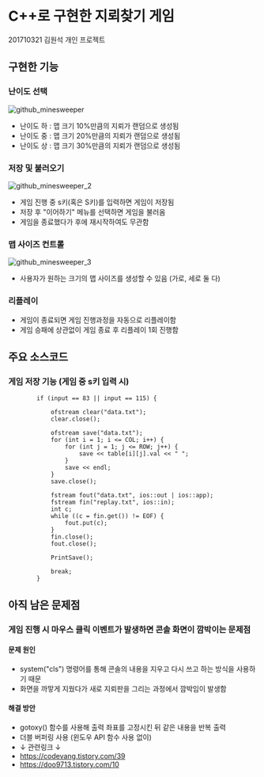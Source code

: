 # __C++로 구현한 지뢰찾기 게임__ 

201710321 김원석 개인 프로젝트

## 구현한 기능

### 난이도 선택 

![github_minesweeper](https://user-images.githubusercontent.com/76798309/122036072-1c9f5480-ce0e-11eb-886b-cb31d210e5f6.gif)

- 난이도 하 : 맵 크기 10%만큼의 지뢰가 랜덤으로 생성됨
- 난이도 중 : 맵 크기 20%만큼의 지뢰가 랜덤으로 생성됨
- 난이도 상 : 맵 크기 30%만큼의 지뢰가 랜덤으로 생성됨

 
 ### 저장 및 불러오기 
 
 ![github_minesweeper_2](https://user-images.githubusercontent.com/76798309/122445618-ae5cbc80-cfdc-11eb-96c8-35dce993157e.gif)
 
 - 게임 진행 중 s키(혹은 S키)를 입력하면 게임이 저장됨
 - 저장 후 "이어하기" 메뉴를 선택하면 게임을 불러옴
 - 게임을 종료했다가 후에 재시작하여도 무관함

### 맵 사이즈 컨트롤 

![github_minesweeper_3](https://user-images.githubusercontent.com/76798309/122446410-99ccf400-cfdd-11eb-9254-c3203cac0980.gif)

- 사용자가 원하는 크기의 맵 사이즈를 생성할 수 있음 (가로, 세로 둘 다)

 ### 리플레이 
 - 게임이 종료되면 게임 진행과정을 자동으로 리플레이함
 - 게임 승패에 상관없이 게임 종료 후 리플레이 1회 진행함
  
  
## 주요 소스코드
### 게임 저장 기능 (게임 중 s키 입력 시)
```
        if (input == 83 || input == 115) { 

            ofstream clear("data.txt");    
            clear.close();
            
            ofstream save("data.txt");  
            for (int i = 1; i <= COL; i++) {
                for (int j = 1; j <= ROW; j++) {
                    save << table[i][j].val << " ";
                }
                save << endl;
            }
            save.close();

            fstream fout("data.txt", ios::out | ios::app); 
            fstream fin("replay.txt", ios::in); 
            int c;
            while ((c = fin.get()) != EOF) { 
                fout.put(c); 
            }
            fin.close();
            fout.close();

            PrintSave();

            break; 
        }
```

## 아직 남은 문제점
### 게임 진행 시 마우스 클릭 이벤트가 발생하면 콘솔 화면이 깜박이는 문제점
#### 문제 원인
- system("cls") 명령어를 통해 콘솔의 내용을 지우고 다시 쓰고 하는 방식을 사용하기 때문
- 화면을 까맣게 지웠다가 새로 지뢰판을 그리는 과정에서 깜박임이 발생함
#### 해결 방안
- gotoxy() 함수를 사용해 출력 좌표를 고정시킨 뒤 같은 내용을 반복 출력
- 더블 버퍼링 사용 (윈도우 API 함수 사용 없이)
- ↓ 관련링크 ↓
- https://codevang.tistory.com/39
- https://doo9713.tistory.com/10
